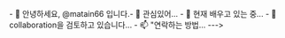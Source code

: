 <font class="papago-parent"><font class="papago-source" style="display:none;">- 👋 Hi, I’m @matain66
</font>- 👋 안녕하세요, @matain66 입니다.</font><font class="papago-parent"><font class="papago-source" style="display:none;">- 👀 I’m interested in ...</font>- 👀 관심있어...</font><font class="papago-parent"><font class="papago-source" style="display:none;">
</font>
</font><font class="papago-parent"><font class="papago-source" style="display:none;">- 🌱 I’m currently learning ...</font>- 🌱 현재 배우고 있는 중...</font><font class="papago-parent"><font class="papago-source" style="display:none;">
</font>
</font><font class="papago-parent"><font class="papago-source" style="display:none;">- 💞️ I’m looking to collaborate on ...</font>- 💞collaboration을 검토하고 있습니다...</font><font class="papago-parent"><font class="papago-source" style="display:none;">
</font>
</font><font class="papago-parent"><font class="papago-source" style="display:none;">- 📫 How to reach me ...</font>- 📫 "연락하는 방법...</font><font class="papago-parent"><font class="papago-source" style="display:none;">
</font>
</font><font class="papago-parent"><font class="papago-source" style="display:none;">
</font>
</font><font class="papago-parent"><font class="papago-source" style="display:none;"><!---
</font><!---</font><font class="papago-parent"><font class="papago-source" style="display:none;">matain66/matain66 is a ✨ special ✨ repository because its `README.md` (this file) appears on your GitHub profile.</font>matain66/matain66은 GitHub 프로필에 'README.md'(이 파일)이 표시되므로 ✨ 특수 저장소입니다.</font><font class="papago-parent"><font class="papago-source" style="display:none;">
</font>
</font><font class="papago-parent"><font class="papago-source" style="display:none;">You can click the Preview link to take a look at your changes.</font>[ Preview ]링크를 클릭하여 변경을 확인할 수 있습니다.</font><font class="papago-parent"><font class="papago-source" style="display:none;">
</font>
</font><font class="papago-parent"><font class="papago-source" style="display:none;">--->
</font>---></font>
